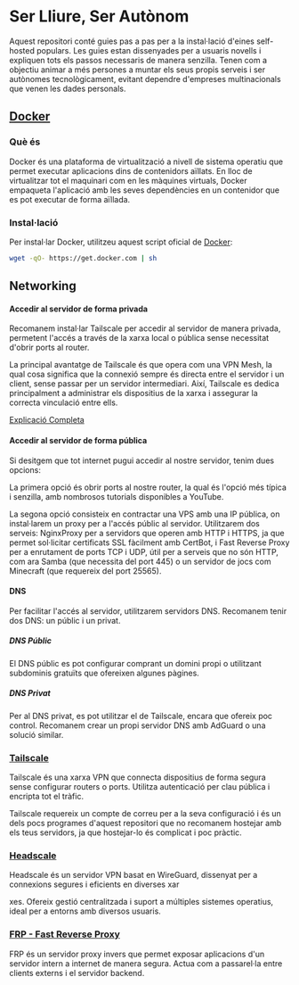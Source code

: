# Ser Lliure, Ser Autònom

Aquest repositori conté guies pas a pas per a la instal·lació d'eines self-hosted populars. Les guies estan dissenyades per a usuaris novells i expliquen tots els passos necessaris de manera senzilla. Tenen com a objectiu animar a més persones a muntar els seus propis serveis i ser autònomes tecnològicament, evitant dependre d'empreses multinacionals que venen les dades personals.

## [Docker](https://github.com/docker)
### Què és
Docker és una plataforma de virtualització a nivell de sistema operatiu que permet executar aplicacions dins de contenidors aïllats. En lloc de virtualitzar tot el maquinari com en les màquines virtuals, Docker empaqueta l'aplicació amb les seves dependències en un contenidor que es pot executar de forma aïllada.

### Instal·lació
Per instal·lar Docker, utilitzeu aquest script oficial de [Docker](https://github.com/docker/docker-install):

```bash
wget -qO- https://get.docker.com | sh
```

## Networking
#### Accedir al servidor de forma privada
Recomanem instal·lar Tailscale per accedir al servidor de manera privada, permetent l'accés a través de la xarxa local o pública sense necessitat d'obrir ports al router.

La principal avantatge de Tailscale és que opera com una VPN Mesh, la qual cosa significa que la connexió sempre és directa entre el servidor i un client, sense passar per un servidor intermediari. Així, Tailscale es dedica principalment a administrar els dispositius de la xarxa i assegurar la correcta vinculació entre ells.

[Explicació Completa](https://tailscale.com/blog/how-tailscale-works/)
#### Accedir al servidor de forma pública
Si desitgem que tot internet pugui accedir al nostre servidor, tenim dues opcions:

La primera opció és obrir ports al nostre router, la qual és l'opció més típica i senzilla, amb nombrosos tutorials disponibles a YouTube.

La segona opció consisteix en contractar una VPS amb una IP pública, on instal·larem un proxy per a l'accés públic al servidor. Utilitzarem dos serveis: NginxProxy per a servidors que operen amb HTTP i HTTPS, ja que permet sol·licitar certificats SSL fàcilment amb CertBot, i Fast Reverse Proxy per a enrutament de ports TCP i UDP, útil per a serveis que no són HTTP, com ara Samba (que necessita del port 445) o un servidor de jocs com Minecraft (que requereix del port 25565).

#### DNS
Per facilitar l'accés al servidor, utilitzarem servidors DNS. Recomanem tenir dos DNS: un públic i un privat.

##### DNS Públic
El DNS públic es pot configurar comprant un domini propi o utilitzant subdominis gratuïts que ofereixen algunes pàgines.

##### DNS Privat
Per al DNS privat, es pot utilitzar el de Tailscale, encara que ofereix poc control. Recomanem crear un propi servidor DNS amb AdGuard o una solució similar.

### [Tailscale](https://github.com/Otorexer/SerLliure/tree/main/Serveis/Tailscale)
Tailscale és una xarxa VPN que connecta dispositius de forma segura sense configurar routers o ports. Utilitza autenticació per clau pública i encripta tot el tràfic.

Tailscale requereix un compte de correu per a la seva configuració i és un dels pocs programes d'aquest repositori que no recomanem hostejar amb els teus servidors, ja que hostejar-lo és complicat i poc pràctic.

### [Headscale](https://github.com/Otorexer/SerLliure/tree/main/Serveis/Headscale)
Headscale és un servidor VPN basat en WireGuard, dissenyat per a connexions segures i eficients en diverses xar

xes. Ofereix gestió centralitzada i suport a múltiples sistemes operatius, ideal per a entorns amb diversos usuaris.

### [FRP - Fast Reverse Proxy](https://github.com/Otorexer/SerLliure/tree/main/Serveis/FRP)
FRP és un servidor proxy invers que permet exposar aplicacions d'un servidor intern a internet de manera segura. Actua com a passarel·la entre clients externs i el servidor backend.
